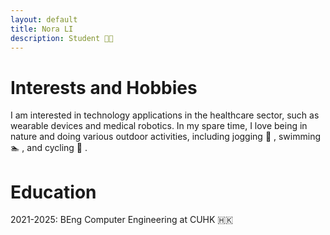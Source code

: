 ```yaml
---
layout: default
title: Nora LI
description: Student 🧑‍🎓
---
```


# Interests and Hobbies
I am interested in technology applications in the healthcare sector, such as wearable devices and medical robotics. In my spare time, I love being in nature and doing various outdoor activities, including jogging 🏃 , swimming 🏊 , and cycling 🚴 .

# Education
2021-2025: BEng Computer Engineering at CUHK 🇭🇰 
